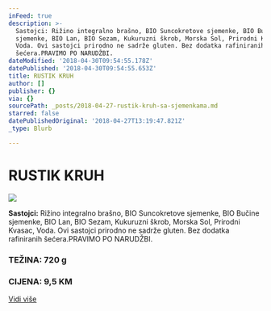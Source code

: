 ```yaml
---
inFeed: true
description: >-
  Sastojci: Rižino integralno brašno, BIO Suncokretove sjemenke, BIO Bučine
  sjemenke, BIO Lan, BIO Sezam, Kukuruzni škrob, Morska Sol, Prirodni Kvasac,
  Voda. Ovi sastojci prirodno ne sadrže gluten. Bez dodatka rafiniranih
  šećera.PRAVIMO PO NARUDŽBI.
dateModified: '2018-04-30T09:54:55.178Z'
datePublished: '2018-04-30T09:54:55.653Z'
title: RUSTIK KRUH
author: []
publisher: {}
via: {}
sourcePath: _posts/2018-04-27-rustik-kruh-sa-sjemenkama.md
starred: false
datePublishedOriginal: '2018-04-27T13:19:47.821Z'
_type: Blurb

---
```

# RUSTIK KRUH
![](https://the-grid-user-content.s3-us-west-2.amazonaws.com/c1cee293-d1fc-4fcc-a878-45bf16c11401.jpg)

**Sastojci:** Rižino integralno brašno, BIO Suncokretove sjemenke, BIO Bučine sjemenke, BIO Lan, BIO Sezam, Kukuruzni škrob, Morska Sol, Prirodni Kvasac, Voda. Ovi sastojci prirodno ne sadrže gluten. Bez dodatka rafiniranih šećera.PRAVIMO PO NARUDŽBI.

### TEŽINA: 720 g

### CIJENA: 9,5 KM
[Vidi više][0]

[0]: https://www.facebook.com/greenday.kolaci.peciva/posts/191610514913017